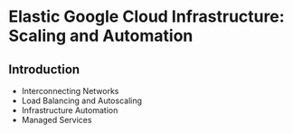 <h1>Elastic Google Cloud Infrastructure: Scaling and Automation</h1>
<h2>Introduction</h2>

* Interconnecting Networks
* Load Balancing and Autoscaling
* Infrastructure Automation
* Managed Services
